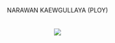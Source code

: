 <html> 
<head> 
</head> 
<body> 
  <CENTER> NARAWAN KAEWGULLAYA (PLOY) <CENTER> <br> 
   <br> 
<CENTER><img border="0" src="http://www.mx7.com/i/18a/7oNslk.jpg" /> <CENTER>
</html>
